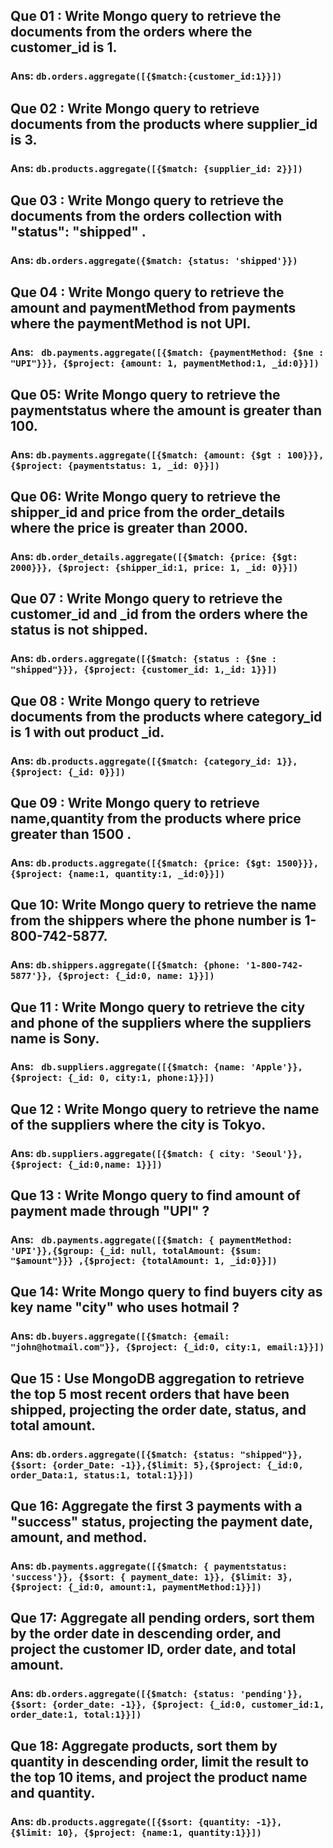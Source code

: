 ## Que 01 : Write Mongo query to retrieve the documents from the orders where the customer_id is 1.
### Ans: `db.orders.aggregate([{$match:{customer_id:1}}])`

## Que 02 : Write Mongo query to retrieve documents from the products where supplier_id is 3.
### Ans: `db.products.aggregate([{$match: {supplier_id: 2}}])`

## Que 03 : Write Mongo query to retrieve the documents from the orders collection with "status": "shipped" .
### Ans: `db.orders.aggregate({$match: {status: 'shipped'}})`

## Que 04 : Write Mongo query to retrieve the amount and paymentMethod from payments where the paymentMethod is not UPI.
### Ans: ` db.payments.aggregate([{$match: {paymentMethod: {$ne : "UPI"}}}, {$project: {amount: 1, paymentMethod:1, _id:0}}])`

## Que 05: Write Mongo query to retrieve the paymentstatus where the amount is greater than 100.
### Ans: `db.payments.aggregate([{$match: {amount: {$gt : 100}}}, {$project: {paymentstatus: 1, _id: 0}}])`

## Que 06: Write Mongo query to retrieve the shipper_id and price from the order_details where the price is greater than 2000.
### Ans: `db.order_details.aggregate([{$match: {price: {$gt: 2000}}}, {$project: {shipper_id:1, price: 1, _id: 0}}])`

## Que 07 : Write Mongo query to retrieve the customer_id and _id from the orders where the status is not shipped.
### Ans: `db.orders.aggregate([{$match: {status : {$ne : "shipped"}}}, {$project: {customer_id: 1,_id: 1}}])`

## Que 08 : Write Mongo query to retrieve documents from the products where category_id is 1 with out product _id.
### Ans: `db.products.aggregate([{$match: {category_id: 1}}, {$project: {_id: 0}}])`

## Que 09 : Write Mongo query to retrieve name,quantity from the products where price greater than 1500 .
### Ans: `db.products.aggregate([{$match: {price: {$gt: 1500}}}, {$project: {name:1, quantity:1, _id:0}}])`

## Que 10: Write Mongo query to retrieve the name from the shippers where the phone number is 1-800-742-5877.
### Ans: `db.shippers.aggregate([{$match: {phone: '1-800-742-5877'}}, {$project: {_id:0, name: 1}}])`

## Que 11 : Write Mongo query to retrieve the city and phone of the suppliers where the suppliers name is Sony.
### Ans: ` db.suppliers.aggregate([{$match: {name: 'Apple'}}, {$project: {_id: 0, city:1, phone:1}}])`

## Que 12 : Write Mongo query to retrieve the name of the suppliers where the city is Tokyo.
### Ans: `db.suppliers.aggregate([{$match: { city: 'Seoul'}}, {$project: {_id:0,name: 1}}])`

## Que 13 : Write Mongo query to find amount of payment made through "UPI" ?
### Ans: ` db.payments.aggregate([{$match: { paymentMethod: 'UPI'}},{$group: {_id: null, totalAmount: {$sum: "$amount"}}} ,{$project: {totalAmount: 1, _id:0}}])`

## Que 14: Write Mongo query to find buyers city as key name "city" who uses hotmail ?
### Ans: `db.buyers.aggregate([{$match: {email: "john@hotmail.com"}}, {$project: {_id:0, city:1, email:1}}])`

## Que 15 : Use MongoDB aggregation to retrieve the top 5 most recent orders that have been shipped, projecting the order date, status, and total amount.
### Ans: `db.orders.aggregate([{$match: {status: "shipped"}}, {$sort: {order_Date: -1}},{$limit: 5},{$project: {_id:0, order_Data:1, status:1, total:1}}])`

## Que 16: Aggregate the first 3 payments with a "success" status, projecting the payment date, amount, and method.
### Ans: `db.payments.aggregate([{$match: { paymentstatus: 'success'}}, {$sort: { payment_date: 1}}, {$limit: 3}, {$project: {_id:0, amount:1, paymentMethod:1}}])`

## Que 17: Aggregate all pending orders, sort them by the order date in descending order, and project the customer ID, order date, and total amount.
### Ans: `db.orders.aggregate([{$match: {status: 'pending'}}, {$sort: {order_date: -1}}, {$project: {_id:0, customer_id:1, order_date:1, total:1}}])`

## Que 18: Aggregate products, sort them by quantity in descending order, limit the result to the top 10 items, and project the product name and quantity.
### Ans: `db.products.aggregate([{$sort: {quantity: -1}}, {$limit: 10}, {$project: {name:1, quantity:1}}])`
